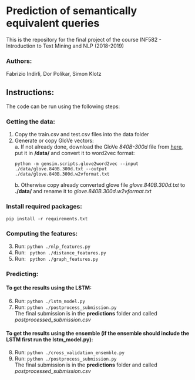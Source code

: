 # Prediction of semantically equivalent queries

This is the repository for the final project of the course INF582 - Introduction to Text Mining and NLP (2018-2019)

### Authors:
Fabrizio Indirli, Dor Polikar, Simon Klotz

## Instructions:
The code can be run using the following steps: <br>

### Getting the data:
1. Copy the train.csv and test.csv files into the data folder  
2. Generate or copy GloVe vectors:  
	a. If not already done, download the GloVe *840B-300d* file from [here](http://nlp.stanford.edu/data/glove.840B.300d.zip), put it in __/data/__ and convert it to word2vec format:  
	```
	python -m gensim.scripts.glove2word2vec --input  ./data/glove.840B.300d.txt --output ./data/glove.840B.300d.w2vformat.txt
	```
	b. Otherwise copy already converted glove file *glove.840B.300d.txt* to __./data/__ and rename it to   *glove.840B.300d.w2vformat.txt*

### Install required packages:
``` pip install -r requirements.txt ```

### Computing the features:
3. Run: ``` python ./nlp_features.py ``` 
4. Run: ``` python ./distance_features.py``` 
5. Run: ``` python ./graph_features.py```

### Predicting:

#### To get the results using the LSTM:
6. Run: ```python ./lstm_model.py```
7. Run: ```python ./postprocess_submission.py```  
The final submission is in the __predictions__ folder and called *postprocessed_submission.csv*

#### To get the results using the ensemble (if the ensemble should include the LSTM first run the lstm_model.py):  
8. Run: ```python ./cross_validation_ensemble.py```  
9. Run: ```python ./postprocess_submission.py```  
The final submission is in the __predictions__ folder and called *postprocessed_submission.csv*
